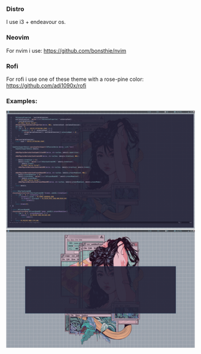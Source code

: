 
### Distro   
I use i3 + endeavour os.


### Neovim   
For nvim i use: https://github.com/bonsthie/nvim

### Rofi
For rofi i use one of these theme with a rose-pine color: https://github.com/adi1090x/rofi   

### Examples:
![Config](./assets/Terminal.png)
![Config](./assets/Wallpaper_terminal.png)

